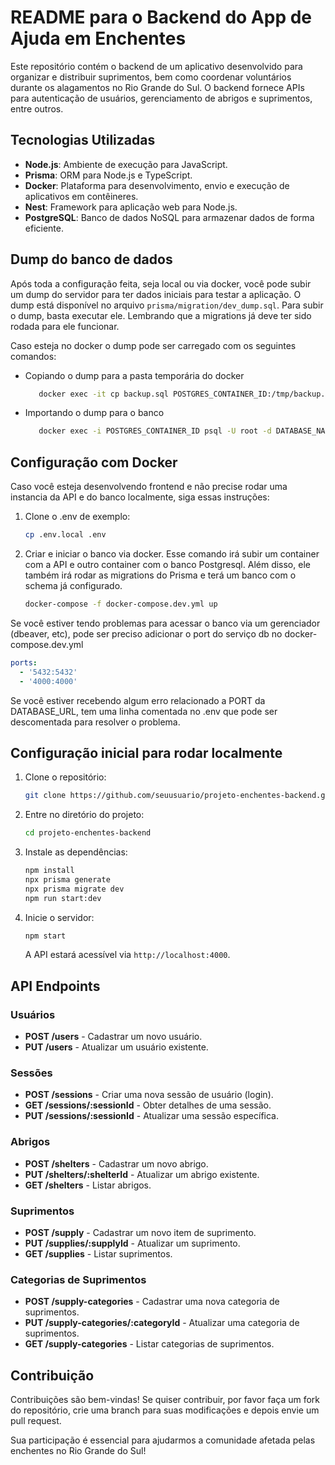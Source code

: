# README para o Backend do App de Ajuda em Enchentes

Este repositório contém o backend de um aplicativo desenvolvido para organizar e distribuir suprimentos, bem como
coordenar voluntários durante os alagamentos no Rio Grande do Sul. O backend fornece APIs para autenticação de usuários,
gerenciamento de abrigos e suprimentos, entre outros.

## Tecnologias Utilizadas

- **Node.js**: Ambiente de execução para JavaScript.
- **Prisma**: ORM para Node.js e TypeScript.
- **Docker**: Plataforma para desenvolvimento, envio e execução de aplicativos em contêineres.
- **Nest**: Framework para aplicação web para Node.js.
- **PostgreSQL**: Banco de dados NoSQL para armazenar dados de forma eficiente.

## Dump do banco de dados

Após toda a configuração feita, seja local ou via docker, você pode subir um dump do servidor para ter dados iniciais
para testar a aplicação.
O dump está disponível no arquivo `prisma/migration/dev_dump.sql`. Para subir o dump, basta executar ele.
Lembrando que a migrations já deve ter sido rodada para ele funcionar.

Caso esteja no docker o dump pode ser carregado com os seguintes comandos:
- Copiando o dump para a pasta temporária do docker
   ```bash
      docker exec -it cp backup.sql POSTGRES_CONTAINER_ID:/tmp/backup.sql
   ```
- Importando o dump para o banco
   ```bash
      docker exec -i POSTGRES_CONTAINER_ID psql -U root -d DATABASE_NAME -f /tmp/backup.sql
   ```

## Configuração com Docker

Caso você esteja desenvolvendo frontend e não precise rodar uma instancia da API e do banco localmente, siga essas
instruções:

1. Clone o .env de exemplo:
   ```bash
   cp .env.local .env
   ```

2. Criar e iniciar o banco via docker. Esse comando irá subir um container com a API e outro container com o banco
   Postgresql.
   Além disso, ele também irá rodar as migrations do Prisma e terá um banco com o schema já configurado.

    ```bash
    docker-compose -f docker-compose.dev.yml up
    ```

Se você estiver tendo problemas para acessar o banco via um gerenciador (dbeaver, etc), pode ser preciso adicionar o
port do serviço db no docker-compose.dev.yml

```yaml
ports:
  - '5432:5432'
  - '4000:4000'
```

Se você estiver recebendo algum erro relacionado a PORT da DATABASE_URL, tem uma linha comentada no .env que pode ser
descomentada para resolver o problema.

## Configuração inicial para rodar localmente

1. Clone o repositório:
   ```bash
   git clone https://github.com/seuusuario/projeto-enchentes-backend.git
   ```
2. Entre no diretório do projeto:
   ```bash
   cd projeto-enchentes-backend
   ```
3. Instale as dependências:
   ```bash
   npm install 
   npx prisma generate 
   npx prisma migrate dev 
   npm run start:dev
   ```
4. Inicie o servidor:
   ```bash
   npm start
   ```
   A API estará acessível via `http://localhost:4000`.

## API Endpoints

### Usuários

- **POST /users** - Cadastrar um novo usuário.
- **PUT /users** - Atualizar um usuário existente.

### Sessões

- **POST /sessions** - Criar uma nova sessão de usuário (login).
- **GET /sessions/:sessionId** - Obter detalhes de uma sessão.
- **PUT /sessions/:sessionId** - Atualizar uma sessão específica.

### Abrigos

- **POST /shelters** - Cadastrar um novo abrigo.
- **PUT /shelters/:shelterId** - Atualizar um abrigo existente.
- **GET /shelters** - Listar abrigos.

### Suprimentos

- **POST /supply** - Cadastrar um novo item de suprimento.
- **PUT /supplies/:supplyId** - Atualizar um suprimento.
- **GET /supplies** - Listar suprimentos.

### Categorias de Suprimentos

- **POST /supply-categories** - Cadastrar uma nova categoria de suprimentos.
- **PUT /supply-categories/:categoryId** - Atualizar uma categoria de suprimentos.
- **GET /supply-categories** - Listar categorias de suprimentos.

## Contribuição

Contribuições são bem-vindas! Se quiser contribuir, por favor faça um fork do repositório, crie uma branch para suas
modificações e depois envie um pull request.

Sua participação é essencial para ajudarmos a comunidade afetada pelas enchentes no Rio Grande do Sul!
